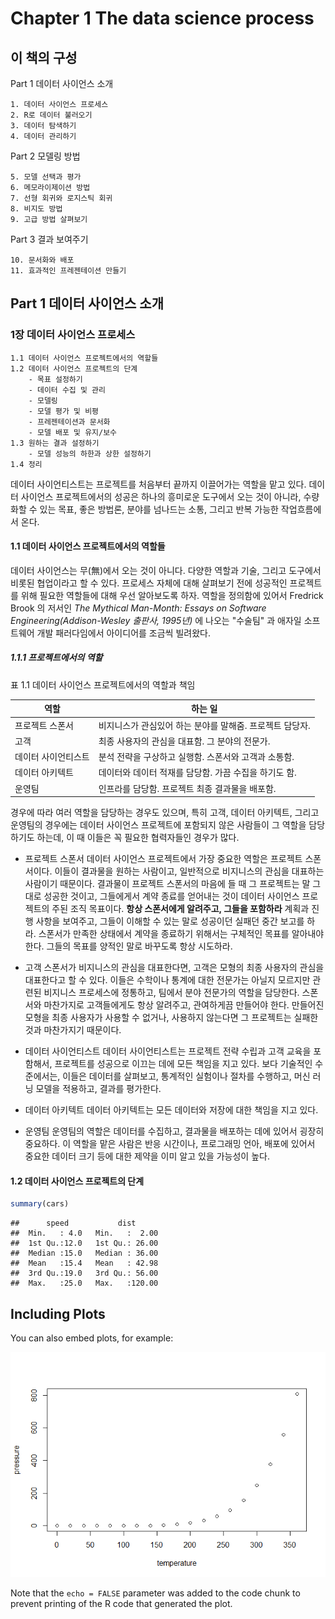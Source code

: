 Chapter 1 The data science process
================

이 책의 구성
------------

Part 1 데이터 사이언스 소개

    1. 데이터 사이언스 프로세스
    2. R로 데이터 불러오기
    3. 데이터 탐색하기
    4. 데이터 관리하기

Part 2 모델링 방법

    5. 모델 선택과 평가
    6. 메모라이제이션 방법
    7. 선형 회귀와 로지스틱 회귀
    8. 비지도 방법
    9. 고급 방법 살펴보기

Part 3 결과 보여주기

    10. 문서화와 배포
    11. 효과적인 프레젠테이션 만들기

Part 1 데이터 사이언스 소개
---------------------------

### 1장 데이터 사이언스 프로세스

    1.1 데이터 사이언스 프로젝트에서의 역할들
    1.2 데이터 사이언스 프로젝트의 단계
        - 목표 설정하기
        - 데이터 수집 및 관리
        - 모델링
        - 모델 평가 및 비평
        - 프레젠테이션과 문서화
        - 모델 배포 및 유지/보수
    1.3 원하는 결과 설정하기
        - 모델 성능의 하한과 상한 설정하기
    1.4 정리

데이터 사이언티스트는 프로젝트를 처음부터 끝까지 이끌어가는 역할을 맡고 있다. 데이터 사이언스 프로젝트에서의 성공은 하나의 흥미로운 도구에서 오는 것이 아니라, 수량화할 수 있는 목표, 좋은 방법론, 분야를 넘나드는 소통, 그리고 반복 가능한 작업흐름에서 온다.

#### 1.1 데이터 사이언스 프로젝트에서의 역할들

데이터 사이언스는 무(無)에서 오는 것이 아니다. 다양한 역할과 기술, 그리고 도구에서 비롯된 협업이라고 할 수 있다. 프로세스 자체에 대해 살펴보기 전에 성공적인 프로젝트를 위해 필요한 역할들에 대해 우선 알아보도록 하자. 역할을 정의함에 있어서 Fredrick Brook 의 저서인 *The Mythical Man-Month: Essays on Software Engineering(Addison-Wesley 출판사, 1995년)* 에 나오는 "수술팀" 과 애자일 소프트웨어 개발 패러다임에서 아이디어를 조금씩 빌려왔다.

##### 1.1.1 프로젝트에서의 역할

표 1.1 데이터 사이언스 프로젝트에서의 역할과 책임

| 역할                | 하는 일                                                  |
|---------------------|----------------------------------------------------------|
| 프로젝트 스폰서     | 비지니스가 관심있어 하는 분야를 말해줌. 프로젝트 담당자. |
| 고객                | 최종 사용자의 관심을 대표함. 그 분야의 전문가.           |
| 데이터 사이언티스트 | 분석 전략을 구상하고 실행함. 스폰서와 고객과 소통함.     |
| 데이터 아키텍트     | 데이터와 데이터 적재를 담당함. 가끔 수집을 하기도 함.    |
| 운영팀              | 인프라를 담당함. 프로젝트 최종 결과물을 배포함.          |

경우에 따라 여러 역할을 담당하는 경우도 있으며, 특히 고객, 데이터 아키텍트, 그리고 운영팀의 경우에는 데이터 사이언스 프로젝트에 포함되지 않은 사람들이 그 역할을 담당하기도 하는데, 이 때 이들은 꼭 필요한 협력자들인 경우가 많다.

-   프로젝트 스폰서 데이터 사이언스 프로젝트에서 가장 중요한 역할은 프로젝트 스폰서이다. 이들이 결과물을 원하는 사람이고, 일반적으로 비지니스의 관심을 대표하는 사람이기 때문이다. 결과물이 프로젝트 스폰서의 마음에 들 때 그 프로젝트는 말 그대로 성공한 것이고, 그들에게서 계약 종료를 얻어내는 것이 데이터 사이언스 프로젝트의 주된 조직 목표이다. **항상 스폰서에게 알려주고, 그들을 포함하라** 계획과 진행 사항을 보여주고, 그들이 이해할 수 있는 말로 성공이던 실패던 중간 보고를 하라. 스폰서가 만족한 상태에서 계약을 종료하기 위해서는 구체적인 목표를 알아내야 한다. 그들의 목표를 양적인 말로 바꾸도록 항상 시도하라.

-   고객 스폰서가 비지니스의 관심을 대표한다면, 고객은 모형의 최종 사용자의 관심을 대표한다고 할 수 있다. 이들은 수학이나 통계에 대한 전문가는 아닐지 모르지만 관련된 비지니스 프로세스에 정통하고, 팀에서 분야 전문가의 역할을 담당한다. 스폰서와 마찬가지로 고객들에게도 항상 알려주고, 관여하게끔 만들어야 한다. 만들어진 모형을 최종 사용자가 사용할 수 없거나, 사용하지 않는다면 그 프로젝트는 실패한 것과 마찬가지기 때문이다.

-   데이터 사이언티스트 데이터 사이언티스트는 프로젝트 전략 수립과 고객 교육을 포함해서, 프로젝트를 성공으로 이끄는 데에 모든 책임을 지고 있다. 보다 기술적인 수준에서는, 이들은 데이터를 살펴보고, 통계적인 실험이나 절차를 수행하고, 머신 러닝 모델을 적용하고, 결과를 평가한다.

-   데이터 아키텍트 데이터 아키텍트는 모든 데이터와 저장에 대한 책임을 지고 있다.

-   운영팀 운영팀의 역할은 데이터를 수집하고, 결과물을 배포하는 데에 있어서 굉장히 중요하다. 이 역할을 맡은 사람은 반응 시간이나, 프로그래밍 언아, 배포에 있어서 중요한 데이터 크기 등에 대한 제약을 이미 알고 있을 가능성이 높다.

#### 1.2 데이터 사이언스 프로젝트의 단계

``` r
summary(cars)
```

    ##      speed           dist       
    ##  Min.   : 4.0   Min.   :  2.00  
    ##  1st Qu.:12.0   1st Qu.: 26.00  
    ##  Median :15.0   Median : 36.00  
    ##  Mean   :15.4   Mean   : 42.98  
    ##  3rd Qu.:19.0   3rd Qu.: 56.00  
    ##  Max.   :25.0   Max.   :120.00

Including Plots
---------------

You can also embed plots, for example:

![](ch1_the_data_science_process_files/figure-markdown_github/pressure-1.png)

Note that the `echo = FALSE` parameter was added to the code chunk to prevent printing of the R code that generated the plot.
